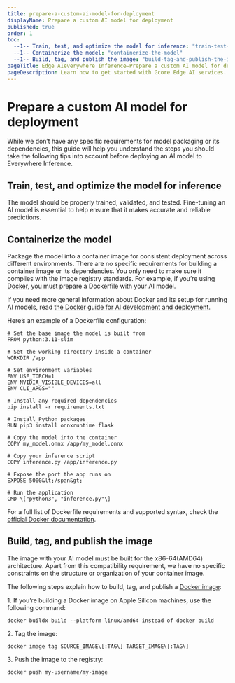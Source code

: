 ```yaml
---
title: prepare-a-custom-ai-model-for-deployment
displayName: Prepare a custom AI model for deployment
published: true
order: 1
toc:
  --1-- Train, test, and optimize the model for inference: "train-test-and-optimize-the-model-for-inference"
  --1-- Containerize the model: "containerize-the-model"
  --1-- Build, tag, and publish the image: "build-tag-and-publish-the-image"
pageTitle: Edge AIeverywhere Inference—Prepare a custom AI model for deployment | Gcore
pageDescription: Learn how to get started with Gcore Edge AI services.
---
```

# Prepare a custom AI model for deployment

While we don’t have any specific requirements for model packaging or its dependencies, this guide will help you understand the steps you should take the following tips into account before deploying an AI model to Everywhere Inference.

## Train, test, and optimize the model for inference

The model should be properly trained, validated, and tested. Fine-tuning an AI model is essential to help ensure that it makes accurate and reliable predictions.

## Containerize the model

Package the model into a container image for consistent deployment across different environments. There are no specific requirements for building a container image or its dependencies. You only need to make sure it complies with the image registry standards. For example, if you’re using [Docker](https://www.docker.com/), you must prepare a Dockerfile with your AI model.

If you need more general information about Docker and its setup for running AI models, read [the Docker guide for AI development and deployment](https://github.com/saikhu/Docker-Guide-for-AI-Model-Development-and-Deployment).

Here’s an example of a Dockerfile configuration:

```
# Set the base image the model is built from
FROM python:3.11-slim

# Set the working directory inside a container
WORKDIR /app

# Set environment variables
ENV USE_TORCH=1
ENV NVIDIA_VISIBLE_DEVICES=all
ENV CLI_ARGS=""

# Install any required dependencies
pip install -r requirements.txt

# Install Python packages
RUN pip3 install onnxruntime flask

# Copy the model into the container
COPY my_model.onnx /app/my_model.onnx

# Copy your inference script
COPY inference.py /app/inference.py

# Expose the port the app runs on
EXPOSE 5000&lt;/span&gt;

# Run the application
CMD \["python3", "inference.py"\]
```

<alert-element type="tip" title="Tip">
For a full list of Dockerfile requirements and supported syntax, check the <a href="https://docs.docker.com/reference/dockerfile/">official Docker documentation</a>.
</alert-element>

## Build, tag, and publish the image

The image with your AI model must be built for the x86-64(AMD64) architecture. Apart from this compatibility requirement, we have no specific constraints on the structure or organization of your container image.

The following steps explain how to build, tag, and publish a [Docker image](https://docs.docker.com/guides/docker-concepts/building-images/build-tag-and-publish-an-image/):

1\. If you’re building a Docker image on Apple Silicon machines, use the following command:

```
docker buildx build --platform linux/amd64 instead of docker build
```

2\. Tag the image:

```
docker image tag SOURCE_IMAGE\[:TAG\] TARGET_IMAGE\[:TAG\]
```

3\. Push the image to the registry:

```
docker push my-username/my-image
```
